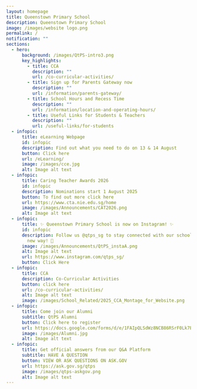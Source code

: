 ```yaml
---
layout: homepage
title: Queenstown Primary School
description: Queenstown Primary School
image: /images/website logo.png
permalink: /
notification: ""
sections:
  - hero:
      background: /images/QtPS-intro3.png
      key_highlights:
        - title: CCA
          description: ""
          url: /co-curricular-activities/
        - title: Sign up for Parents Gateway now
          description: ""
          url: /information/parents-gateway/
        - title: School Hours and Recess Time
          description: ""
          url: /information/location-and-operating-hours/
        - title: Useful Links for Students & Teachers
          description: ""
          url: /useful-links/for-students
  - infopic:
      title: eLearning Webpage
      id: infopic
      description: Find out what you need to do on 13 & 14 August
      button: Click here
      url: /eLearning/
      image: /images/cce.jpg
      alt: Image alt text
  - infopic:
      title: Caring Teacher Awards 2026
      id: infopic
      description: Nominations start 1 August 2025
      button: To find out more click here
      url: https://www.cta.nie.edu.sg/home
      image: /images/Announcements/CAT2026.png
      alt: Image alt text
  - infopic:
      title: ✨ Queenstown Primary School is now on Instagram! ✨
      id: infopic
      description: Follow us @qtps_sg to stay connected with our school community in a
        new way! 🏫
      image: /images/Announcements/QtPS_instaA.png
      alt: Image alt text
      url: https://www.instagram.com/qtps_sg/
      button: Click Here
  - infopic:
      title: CCA
      description: Co-Curricular Activities
      button: click here
      url: /co-curricular-activities/
      alt: Image alt text
      image: /images/School_Related/2025_CCA_Montage_for_Website.png
  - infopic:
      title: Come join our Alumni
      subtitle: QtPS Alumni
      button: Click here to register
      url: https://docs.google.com/forms/d/e/1FAIpQLSdWz8NCB86RSrF0Lk7EuBSM2300rasnztuvwINCNBsIRKX2rg/viewform
      image: /images/Alumni.jpg
      alt: Image alt text
  - infopic:
      title: Get official answers from our Q&A Platform
      subtitle: HAVE A QUESTION
      button: VIEW OR ASK QUESTIONS ON ASK.GOV
      url: https://ask.gov.sg/qtps
      image: /images/qtps-askgov.png
      alt: Image alt text
---
```

